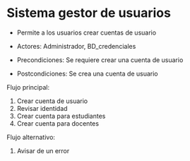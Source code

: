 # Sistema gestor de usuarios

- Permite a los usuarios crear cuentas de usuario

- Actores: Administrador, BD_credenciales

- Precondiciones: Se requiere crear una cuenta de usuario

- Postcondiciones: Se crea una cuenta de usuario

Flujo principal:

1. Crear cuenta de usuario
2. Revisar identidad
3. Crear cuenta para estudiantes
4. Crear cuenta para docentes

Flujo alternativo:

1. Avisar de un error